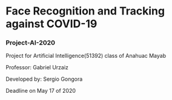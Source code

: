 # Face Recognition and Tracking against COVID-19

### Project-AI-2020
Project for Artificial Intelligence(51392) class of Anahuac Mayab

Professor: Gabriel Urzaiz

Developed by: Sergio Gongora

Deadline on May 17 of 2020
